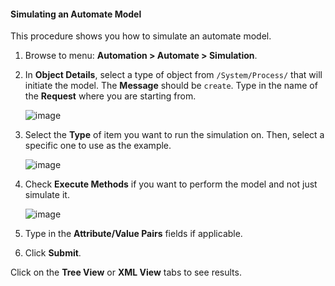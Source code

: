 #### Simulating an Automate Model

This procedure shows you how to simulate an automate model.

1.  Browse to menu: **Automation > Automate > Simulation**.

2.  In **Object Details**, select a type of object from
    `/System/Process/` that will initiate the model. The **Message**
    should be `create`. Type in the name of the **Request** where you
    are starting from.

    ![image](../images/2368.png)

3.  Select the **Type** of item you want to run the simulation on. Then,
    select a specific one to use as the example.

    ![image](../images/2369.png)

4.  Check **Execute Methods** if you want to perform the model and not
    just simulate it.

    ![image](../images/2370.png)

5.  Type in the **Attribute/Value Pairs** fields if applicable.

6.  Click **Submit**.

Click on the **Tree View** or **XML View** tabs to see results.
